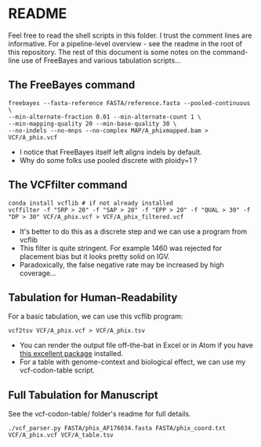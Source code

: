 # README
Feel free to read the shell scripts in this folder. I trust the comment lines are informative. For a pipeline-level overview - see the readme in the root of this repository. The rest of this document is some notes on the command-line use of FreeBayes and various tabulation scripts...

## The FreeBayes command
```
freebayes --fasta-reference FASTA/reference.fasta --pooled-continuous \
--min-alternate-fraction 0.01 --min-alternate-count 1 \
--min-mapping-quality 20 --min-base-quality 30 \
--no-indels --no-mnps --no-complex MAP/A_phixmapped.bam > VCF/A_phix.vcf
```
* I notice that FreeBayes itself left aligns indels by default.
* Why do some folks use pooled discrete with ploidy=1 ?

## The VCFfilter command
```
conda install vcflib # if not already installed
vcffilter -f "SRP > 20" -f "SAP > 20" -f "EPP > 20" -f "QUAL > 30" -f "DP > 30" VCF/A_phix.vcf > VCF/A_phix_filtered.vcf
```
* It's better to do this as a discrete step and we can use a program from vcflib
* This filter is quite stringent. For example 1460 was rejected for placement bias but it looks pretty solid on IGV.
* Paradoxically, the false negative rate may be increased by high coverage...

## Tabulation for Human-Readability
For a basic tabulation, we can use this vcflib program:
```
vcf2tsv VCF/A_phix.vcf > VCF/A_phix.tsv
```
* You can render the output file off-the-bat in Excel or in Atom if you have [this excellent package](https://atom.io/packages/tablr) installed.
* For a table with genome-context and biological effect, we can use my vcf-codon-table script.

## Full Tabulation for Manuscript
See the vcf-codon-table/ folder's readme for full details.
```
./vcf_parser.py FASTA/phix_AF176034.fasta FASTA/phix_coord.txt VCF/A_phix.vcf VCF/A_table.tsv
```
